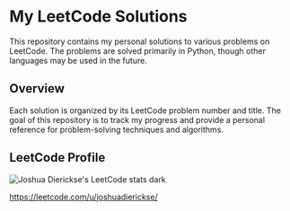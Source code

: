 # My LeetCode Solutions
This repository contains my personal solutions to various problems on LeetCode. The problems are solved primarily in Python, though other languages may be used in the future.

## Overview
Each solution is organized by its LeetCode problem number and title. The goal of this repository is to track my progress and provide a personal reference for problem-solving techniques and algorithms.

## LeetCode Profile

![Joshua Dierickse's LeetCode stats dark](https://leetcode-badge-sage.vercel.app/badge/joshuadierickse?theme=dark&bgColor=282828)

https://leetcode.com/u/joshuadierickse/

